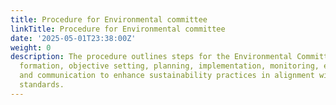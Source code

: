 ```yaml
---
title: Procedure for Environmental committee
linkTitle: Procedure for Environmental committee
date: '2025-05-01T23:38:00Z'
weight: 0
description: The procedure outlines steps for the Environmental Committee, including
  formation, objective setting, planning, implementation, monitoring, evaluation,
  and communication to enhance sustainability practices in alignment with ISO 20121
  standards.
---
```



<!-- Unsupported block type: table_of_contents -->

<!-- Unsupported block type: unsupported -->

